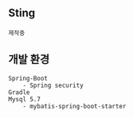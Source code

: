 ## Sting
    제작중

## 개발 환경
    Spring-Boot
        - Spring security
    Gradle
    Mysql 5.7
        - mybatis-spring-boot-starter
  
